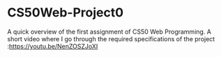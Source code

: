 # CS50Web-Project0
A quick overview of the first assignment of CS50 Web Programming.
A short video where I go through the required specifications of the project :https://youtu.be/NenZOSZJoXI

